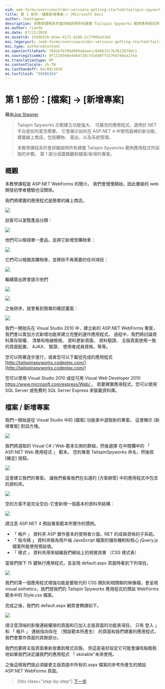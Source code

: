 ```yaml
---
uid: web-forms/overview/older-versions-getting-started/tailspin-spyworks/tailspin-spyworks-part-1
title: 第 1 部份：檔案新增專案-> |Microsoft Docs
author: JoeStagner
description: 本教學課程系列會詳細說明所有建置 Tailspin Spyworks 範例應用程式所採取的步驟。 第 1 部分涵蓋概觀和檔案/新增的專案。
ms.author: riande
ms.date: 07/21/2010
ms.assetid: 15d4652b-d5aa-4172-b186-2c7f96ba316d
msc.legacyurl: /web-forms/overview/older-versions-getting-started/tailspin-spyworks/tailspin-spyworks-part-1
msc.type: authoredcontent
ms.openlocfilehash: 70d2efb789d694a0aaecc046615c7b3622079dc1
ms.sourcegitcommit: 0f1119340e4464720cfd16d0ff15764746ea1fea
ms.translationtype: MT
ms.contentlocale: zh-TW
ms.lasthandoff: 04/09/2019
ms.locfileid: "59385354"
---
```

# <a name="part-1-file--new-project"></a>第 1 部份：[檔案] -> [新增專案]

藉由[Joe Stagner](https://github.com/JoeStagner)

> Tailspin Spyworks 示範建立功能強大、 可擴充的應用程式，適用於.NET 平台是如何富含簡單。 它會展示如何在 ASP.NET 4 中使用最棒的新功能，建置線上商店，包括購物、 簽出，以及系統管理。
> 
> 本教學課程系列會詳細說明所有建置 Tailspin Spyworks 範例應用程式所採取的步驟。 第 1 部分涵蓋概觀和檔案/新增的專案。


## <a id="_Toc260221666"></a>  概觀

本教學課程是 ASP.NET WebForms 的簡介。 我們會慢慢開始，因此層級的 web 開發初學者體驗也沒關係。

我們將建置的應用程式是簡單的線上商店。

![](tailspin-spyworks-part-1/_static/image1.jpg)


訪客可以瀏覽產品分類：

![](tailspin-spyworks-part-1/_static/image2.jpg)

他們可以檢視單一產品，並將它新增至購物車：

![](tailspin-spyworks-part-1/_static/image3.jpg)

它們可以檢閱其購物車，並移除不再需要的任何項目：

![](tailspin-spyworks-part-1/_static/image4.jpg)

繼續簽出將會提示他們

![](tailspin-spyworks-part-1/_static/image5.jpg)

![](tailspin-spyworks-part-1/_static/image6.jpg)

之後排序，就會看到簡單的確認畫面：

![](tailspin-spyworks-part-1/_static/image7.jpg)


我們一開始先在 Visual Studio 2010 中，建立新的 ASP.NET WebForms 專案，我們會以累加方式新增功能來建立完整的運作應用程式。 過程中，我們將討論資料庫存取權、 清單和格線檢視、 資料更新頁面、 資料驗證、 主版頁面使用一致的頁面配置、 AJAX、 驗證、 使用者成員資格，等等。

您可以照著逐步進行，或者您可以下載從完成的應用程式 [http://tailspinspyworks.codeplex.com/](http://tailspinspyworks.codeplex.com/)

您可以使用 Visual Studio 2010 或從可用 Visual Web Developer 2010 [ https://www.microsoft.com/express/Web/ ](https://www.microsoft.com/express/Web/)。 若要建置應用程式，您可以使用 SQL Server 或免費的 SQL Server Express 來裝載資料庫。

## <a id="_Toc260221667"></a>  檔案 / 新增專案

我們一開始是從 Visual Studio 中的 [檔案] 功能表中選取新的專案。 這會顯示 [新增專案] 對話方塊。

![](tailspin-spyworks-part-1/_static/image8.jpg)

我們將選取的 Visual C# / Web 範本左側的群組，然後選擇 在中間欄中的 「 ASP.NET Web 應用程式 」 範本。 您的專案 TailspinSpyworks 命名，然後按 [確定] 按鈕。

![](tailspin-spyworks-part-1/_static/image9.jpg)

這會建立我們的專案。 讓我們看看我們在右邊的 [方案總管] 中的應用程式中包含的資料夾。

![](tailspin-spyworks-part-1/_static/image10.jpg)

空的方案不是完全空白-它會新增一個基本的資料夾結構：

![](tailspin-spyworks-part-1/_static/image1.png)

請注意 ASP.NET 4 預設專案範本所實作的慣例。

- 「 帳戶 」 資料夾 ASP 實作基本的使用者介面。NET 的成員資格的子系統。
- 「 指令碼 」 資料夾做為用戶端 JavaScript 檔案的儲存機制和核心 jQuery.js 檔案所能使用預設值。
- 「 樣式 」 資料夾用來組織我們網站上的視覺效果 （CSS 樣式表）

當我們按下 f5 鍵執行應用程式，並呈現 default.aspx 頁面時看到下列項目。

![](tailspin-spyworks-part-1/_static/image11.jpg)

我們的第一個應用程式增強功能是要取代的 CSS 類別和相關聯的映像檔，會呈現 visual asthetics，我們想我們的 Tailspin Spyworks 應用程式的預設 WebForms 範本中的 Style.css 檔案。

完成之後，我們的 default.aspx 網頁會轉譯如下。

![](tailspin-spyworks-part-1/_static/image12.jpg)

請注意頂端的影像連結權限的頁面和已加入主版頁面的功能表項目。 只有 登入 」 和 「 帳戶 」 連結指向存在 （預設範本所產生） 的頁面和我們建置的應用程式，我們會實作頁面的其餘部分。

我們也要將主版頁面重新放置到樣式目錄。 但這是喜好設定它可能會讓有點輕鬆地如果我們決定讓我們的應用程式 「 skinable"未來使用。

之後這樣我們就必須變更主版頁面中所有的.aspx 檔案的參考所產生的預設 ASP.NET WebForms 頁面。

> [!div class="step-by-step"]
> [下一步](tailspin-spyworks-part-2.md)
